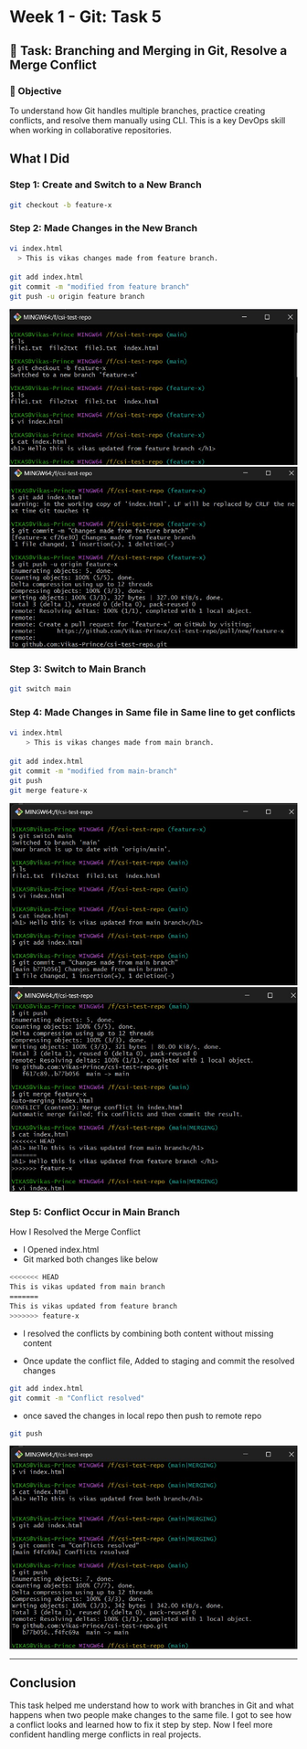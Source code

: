 # Week 1 - Git: Task 5

## 📌 Task: Branching and Merging in Git, Resolve a Merge Conflict

### 🎯 Objective

To understand how Git handles multiple branches, practice creating conflicts, and resolve them manually using CLI. This is a key DevOps skill when working in collaborative repositories.

##  What I Did

### Step 1: Create and Switch to a New Branch

```bash
git checkout -b feature-x
```

### Step 2: Made Changes in the New Branch

```bash
vi index.html
  > This is vikas changes made from feature branch.

git add index.html
git commit -m "modified from feature branch"
git push -u origin feature branch
```

![feature-branch](./snapshots/task5-feature.jpg)
![feature-branch](./snapshots/task5-feature1.jpg)

### Step 3: Switch to Main Branch

```bash
git switch main
```

### Step 4: Made Changes in Same file in Same line to get conflicts

```bash
vi index.html
    > This is vikas changes made from main branch.

git add index.html
git commit -m "modified from main-branch"
git push
git merge feature-x
```

![main-branch](./snapshots/task5-main.jpg)
![main-branch](./snapshots/task5-main2.jpg)

### Step 5: Conflict Occur in Main Branch

How I Resolved the Merge Conflict

- I Opened index.html
- Git marked both changes like below

```bash
<<<<<<< HEAD
This is vikas updated from main branch
=======
This is vikas updated from feature branch
>>>>>>> feature-x
```

- I resolved the conflicts by combining both content without missing content

- Once update the conflict file, Added to staging and commit the resolved changes

```bash
git add index.html
git commit -m "Conflict resolved"
```

- once saved the changes in local repo then push to remote repo

```bash
git push
```
![resolved-conflict](./snapshots/task-conflicts.jpg)

---

## Conclusion
This task helped me understand how to work with branches in Git and what happens when two people make changes to the same file. I got to see how a conflict looks and learned how to fix it step by step. Now I feel more confident handling merge conflicts in real projects.